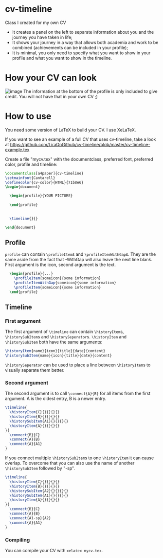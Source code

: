 # cv-timeline
Class I created for my own CV
 - It creates a panel on the left to separate information about you and the journey you have taken in life;
 - It shows your journey in a way that allows both academia and work to be combined (achievements can be included in your profile);
 - It is minimal, you only need to specify what you want to show in your profile and what you want to show in the timeline.

# How your CV can look
![image](https://user-images.githubusercontent.com/1878071/205492328-ef09dffe-1ab3-4f22-ae4f-501b11bc9259.png)
The information at the bottom of the profile is only included to give credit. You will not have that in your own CV ;)

# How to use
You need some version of LaTeX to build your CV. I use XeLaTeX.

If you want to see an example of a full CV that uses cv-timeline, take a look at https://github.com/LiraOnGithub/cv-timeline/blob/master/cv-timeline-example.tex

Create a file "mycv.tex" with the documentclass, preferred font, preferred color, profile and timeline:
```tex
\documentclass[a4paper]{cv-timeline}
\setmainfont{Cantarell}
\definecolor{cv-color}{HTML}{71b8e6}
\begin{document}

  \begin{profile}{YOUR PICTURE}
   
  \end{profile}
  
  
  \timeline{}{}

\end{document}
```
## Profile
`profile` can contain `\profileItem`s and `\profileItemWithGap`s. They are the same aside from the fact that -WithGap will also leave the next line blank.
First argument is the icon, second argument is the text.
```tex
  \begin{profile}{...}
    \profileItem{someicon}{some information}
    \profileItemWithGap{someicon}{some information}
    \profileItem{someicon}{some information}
  \end{profile}
```
## Timeline
### First argument
The first argument of `\timeline` can contain `\historyItem`s, `\historySubItem`s and `\historySeperator`s.
`\historyItem` and `\historySubItem` both have the same arguments:
```tex
\historyItem{name}{icon}{title}{date}{content}
\historySubItem{name}{icon}{title}{date}{content}
```
`\historySeperator` can be used to place a line between `\historyItem`s to visually separate them better.
### Second argument
The second argument is to call `\connect{A}{B}` for all items from the first argument. A is the oldest entry, B is a newer entry.
```tex
\timeline{
  \historyItem{C}{}{}{}{}
  \historyItem{B}{}{}{}{}
  \historySubItem{A1}{}{}{}{}
  \historyItem{A}{}{}{}{}
}{
  \connect{B}{C}
  \connect{A}{B}
  \connect{A}{A1}
}
```
If you connect multiple `\historySubItem`s to one `\historyItem` it can cause overlap. To overcome that you can also use the name of another `\historySubItem` followed by "-sp".
```tex
\timeline{
  \historyItem{C}{}{}{}{}
  \historyItem{B}{}{}{}{}
  \historySubItem{A2}{}{}{}{}
  \historySubItem{A1}{}{}{}{}
  \historyItem{A}{}{}{}{}
}{
  \connect{B}{C}
  \connect{A}{B}
  \connect{A1-sp}{A2}
  \connect{A}{A1}
}
```
### Compiling
You can compile your CV with `xelatex mycv.tex`.
